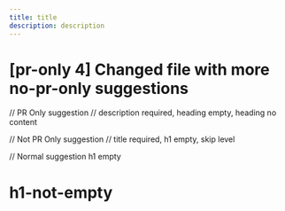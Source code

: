 ```yaml
---
title: title
description: description
---
```

# [pr-only 4] Changed file with more no-pr-only suggestions

// PR Only suggestion
// description required, heading empty, heading no content

// Not PR Only suggestion
// title required, h1 empty, skip level

// Normal suggestion h1 empty
# h1-not-empty
